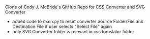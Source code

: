 Clone of Cody J. McBride's GitHub Repo for CSS Converter and SVG Converter

- added code to main.py to reset converter Source Folder/File and Destination File if user selects "Select File" again
- only SVG Converter folder is relevant in css translator folder
